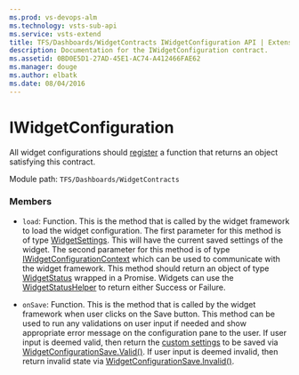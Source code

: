 ```yaml
---
ms.prod: vs-devops-alm
ms.technology: vsts-sub-api
ms.service: vsts-extend
title: TFS/Dashboards/WidgetContracts IWidgetConfiguration API | Extensions for Visual Studio Team Services
description: Documentation for the IWidgetConfiguration contract.
ms.assetid: 0BD0E5D1-27AD-45E1-AC74-A412466FAE62
ms.manager: douge
ms.author: elbatk
ms.date: 08/04/2016
---
```


# IWidgetConfiguration

All widget configurations should [register](../../../../core-sdk.md#method_register) a function that returns an object satisfying this contract.

Module path: `TFS/Dashboards/WidgetContracts`


### Members

* `load`: Function. This is the method that is called by the widget framework to load the widget configuration. The first parameter for this method is of type [WidgetSettings](./WidgetSettings.md). This will have the current saved settings of the widget.
The second parameter for this method is of type [IWidgetConfigurationContext](./IWidgetConfigurationContext.md) which can be used to communicate with the widget framework. 
This method should return an object of type [WidgetStatus](./WidgetStatus.md) wrapped in a Promise. Widgets can use the [WidgetStatusHelper](./WidgetStatusHelper.md) to return either Success or Failure.

* `onSave`: Function. This is the method that is called by the widget framework when user clicks on the Save button. 
This method can be used to run any validations on user input if needed and show appropriate error message on the configuration pane to the user.
If user input is deemed valid, then return the [custom settings](./CustomSettings.md) to be saved via [WidgetConfigurationSave.Valid()](./WidgetConfigurationSave.md#Valid).
If user input is deemed invalid, then return invalid state via [WidgetConfigurationSave.Invalid()](./WidgetConfigurationSave.md#Invalid).



